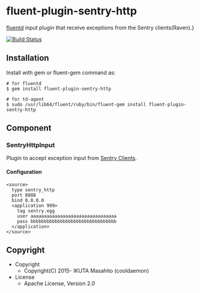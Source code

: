 # fluent-plugin-sentry-http

[fluentd](http://fluentd.org) input plugin that receive exceptions from the Sentry clients(Raven).}

[![Build Status](https://travis-ci.org/cooldaemon/fluent-plugin-sentry-http.svg?branch=master)](https://travis-ci.org/cooldaemon/fluent-plugin-sentry-http)

## Installation

Install with gem or fluent-gem command as:

```
# for fluentd
$ gem install fluent-plugin-sentry-http

# for td-agent
$ sudo /usr/lib64/fluent/ruby/bin/fluent-gem install fluent-plugin-sentry-http
```

## Component

### SentryHttpInput

Plugin to accept exception input from [Sentry Clients](https://github.com/getsentry).

#### Configuration

```
<source>
  type sentry_http
  port 8888
  bind 0.0.0.0
  <application 999>
    tag sentry.egg
    user aaaaaaaaaaaaaaaaaaaaaaaaaaaaaaaa
    pass bbbbbbbbbbbbbbbbbbbbbbbbbbbbbbbb
  </application>
</source>
```

## Copyright

- Copyright
  - Copyright(C) 2015- IKUTA Masahito (cooldaemon)
- License
  - Apache License, Version 2.0
